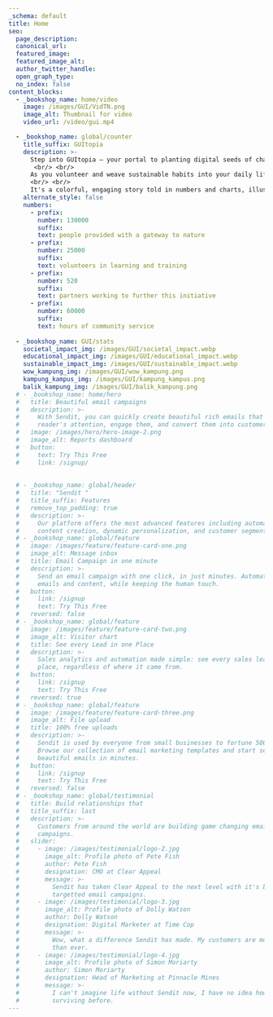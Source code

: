 ```yaml
---
_schema: default
title: Home
seo:
  page_description:
  canonical_url:
  featured_image:
  featured_image_alt:
  author_twitter_handle:
  open_graph_type:
  no_index: false
content_blocks:
  - _bookshop_name: home/video
    image: /images/GUI/VidTN.png
    image_alt: Thumbnail for video
    video_url: /video/gui.mp4

  - _bookshop_name: global/counter
    title_suffix: GUItopia
    description: >-
      Step into GUItopia – your portal to planting digital seeds of change with each act of kindness. Here, we don't just count your efforts; we celebrate them through a state-of-the-art system that meticulously tracks and visualizes the ripples of your impact. 
       <br/> <br/>
      As you volunteer and weave sustainable habits into your daily life, our dynamic dashboard brings your contribution to life, showcasing the real-time growth of our collective mission.
      <br/> <br/>
      It's a colorful, engaging story told in numbers and charts, illustrating the depth and reach of our shared journey towards a more sustainable world. Join us, and let's chart a course to a brighter, greener future, one data point and one volunteer at a time!
    alternate_style: false
    numbers:
      - prefix: 
        number: 130000
        suffix: 
        text: people provided with a gateway to nature
      - prefix:
        number: 25000
        suffix:
        text: volunteers in learning and training
      - prefix:
        number: 520
        suffix: 
        text: partners working to further this initiative
      - prefix:
        number: 60000
        suffix: 
        text: hours of community service
        
  - _bookshop_name: GUI/stats
    societal_impact_img: /images/GUI/societal_impact.webp
    educational_impact_img: /images/GUI/educational_impact.webp
    sustainable_impact_img: /images/GUI/sustainable_impact.webp
    wow_kampung_img: /images/GUI/wow_kampung.png
    kampung_kampus_img: /images/GUI/kampung_kampus.png
    balik_kampung_img: /images/GUI/balik_kampung.png
  # - _bookshop_name: home/hero
  #   title: Beautiful email campaigns
  #   description: >-
  #     With Sendit, you can quickly create beautiful rich emails that capture a
  #     reader's attention, engage them, and convert them into customers.
  #   image: /images/hero/hero-image-2.png
  #   image_alt: Reports dashboard
  #   button:
  #     text: Try This Free
  #     link: /signup/
  
  
  # - _bookshop_name: global/header
  #   title: "Sendit "
  #   title_suffix: Features
  #   remove_top_padding: true
  #   description: >-
  #     Our platform offers the most advanced features including automated email
  #     content creation, dynamic personalization, and customer segmentation.
  # - _bookshop_name: global/feature
  #   image: /images/feature/feature-card-one.png
  #   image_alt: Message inbox
  #   title: Email Campaign in one minute
  #   description: >-
  #     Send an email campaign with one click, in just minutes. Automate your
  #     emails and content, while keeping the human touch.
  #   button:
  #     link: /signup
  #     text: Try This Free
  #   reversed: false
  # - _bookshop_name: global/feature
  #   image: /images/feature/feature-card-two.png
  #   image_alt: Visitor chart
  #   title: See every Lead in one Place
  #   description: >-
  #     Sales analytics and automation made simple: see every sales lead in one
  #     place, regardless of where it came from.
  #   button:
  #     link: /signup
  #     text: Try This Free
  #   reversed: true
  # - _bookshop_name: global/feature
  #   image: /images/feature/feature-card-three.png
  #   image_alt: File upload
  #   title: 100% free uploads
  #   description: >-
  #     Sendit is used by everyone from small businesses to fortune 500 companies.
  #     Browse our collection of email marketing templates and start sending
  #     beautiful emails in minutes.
  #   button:
  #     link: /signup
  #     text: Try This Free
  #   reversed: false
  # - _bookshop_name: global/testimonial
  #   title: Build relationships that
  #   title_suffix: last
  #   description: >-
  #     Customers from around the world are building game changing email marketing
  #     campaigns.
  #   slider:
  #     - image: /images/testimonial/logo-2.jpg
  #       image_alt: Profile photo of Pete Fish
  #       author: Pete Fish
  #       designation: CMO at Clear Appeal
  #       message: >-
  #         Sendit has taken Clear Appeal to the next level with it's beautiful
  #         targetted email campaigns.
  #     - image: /images/testimonial/logo-3.jpg
  #       image_alt: Profile photo of Dolly Watson
  #       author: Dolly Watson
  #       designation: Digital Marketer at Time Cop
  #       message: >-
  #         Wow, what a difference Sendit has made. My customers are more engaged
  #         than ever.
  #     - image: /images/testimonial/logo-4.jpg
  #       image_alt: Profile photo of Simon Moriarty
  #       author: Simon Moriarty
  #       designation: Head of Marketing at Pinnacle Mines
  #       message: >-
  #         I can't imagine life without Sendit now, I have no idea how we were
  #         surviving before.
---
```

